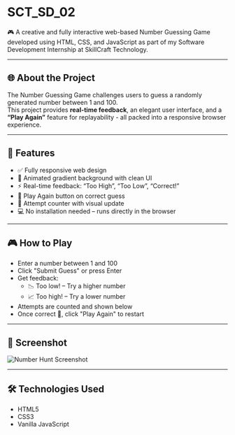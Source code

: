 # SCT_SD_02
🎮 A creative and fully interactive web-based Number Guessing Game developed using HTML, CSS, and JavaScript as part of my Software Development Internship at SkillCraft Technology.

---

## 🌐 About the Project

The Number Guessing Game challenges users to guess a randomly generated number between 1 and 100.  
This project provides **real-time feedback**, an elegant user interface, and a **“Play Again”** feature for replayability - all packed into a responsive browser experience.

---

## 🚀 Features

- ✅ Fully responsive web design
- 🎨 Animated gradient background with clean UI
- ⚡ Real-time feedback: “Too High”, “Too Low”, “Correct!”
- 🔁 Play Again button on correct guess
- 🧠 Attempt counter with visual update
- 💻 No installation needed – runs directly in the browser

---

## 🎮 How to Play

- Enter a number between 1 and 100
- Click "Submit Guess" or press Enter
- Get feedback:
  - 📉 Too low! – Try a higher number
  - 📈 Too high! – Try a lower number
- Attempts are counted and shown below
- Once correct 🎉, click "Play Again" to restart

---

## 📸 Screenshot

![Number Hunt Screenshot](https://github.com/user-attachments/assets/47a35fb6-f6e6-495f-b2b5-8e58cf6888ac)

---

## 🛠️ Technologies Used

- HTML5
- CSS3
- Vanilla JavaScript


